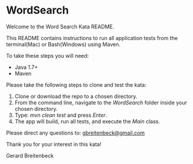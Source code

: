 # WordSearch

Welcome to the Word Search Kata README.

This README contains instructions to run all application tests from the terminal(Mac) or Bash(Windows) using Maven.

To take these steps you will need:
- Java 1.7+
- Maven

Please take the following steps to clone and test the kata:
1. Clone or download the repo to a chosen directory.
2. From the command line, navigate to the *WordSearch* folder inside your chosen directory.
3. Type: *mvn clean test* and press *Enter*. 
4. The app will build, run all tests, and execute the *Main* class. 

Please direct any questions to: gbreitenbeck@gmail.com

Thank you for your interest in this kata! 

Gerard Breitenbeck
